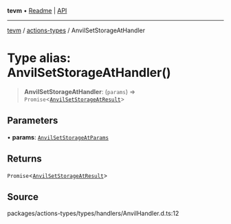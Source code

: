**tevm** • [Readme](../../README.md) \| [API](../../modules.md)

***

[tevm](../../README.md) / [actions-types](../README.md) / AnvilSetStorageAtHandler

# Type alias: AnvilSetStorageAtHandler()

> **AnvilSetStorageAtHandler**: (`params`) => `Promise`\<[`AnvilSetStorageAtResult`](AnvilSetStorageAtResult.md)\>

## Parameters

• **params**: [`AnvilSetStorageAtParams`](AnvilSetStorageAtParams.md)

## Returns

`Promise`\<[`AnvilSetStorageAtResult`](AnvilSetStorageAtResult.md)\>

## Source

packages/actions-types/types/handlers/AnvilHandler.d.ts:12
